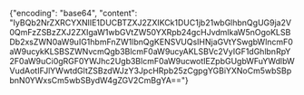 {"encoding": "base64", "content": "IyBQb2NrZXRCYXNlIE1DUCBTZXJ2ZXIKCk1DUC1jb21wbGlhbnQgUG9ja2V0QmFzZSBzZXJ2ZXIgaW1wbGVtZW50YXRpb24gcHJvdmlkaW5nOgoKLSBDb2xsZWN0aW9uIG1hbmFnZW1lbnQgKENSVUQsIHNjaGVtYSwgbWlncmF0aW9ucykKLSBSZWNvcmQgb3BlcmF0aW9ucyAKLSBVc2VyIGF1dGhlbnRpY2F0aW9uCi0gRGF0YWJhc2Ugb3BlcmF0aW9ucwotIEZpbGUgbWFuYWdlbWVudAotIFJlYWwtdGltZSBzdWJzY3JpcHRpb25zCgpgYGBiYXNoCm5wbSBpbnN0YWxsCm5wbSBydW4gZGV2CmBgYA=="}